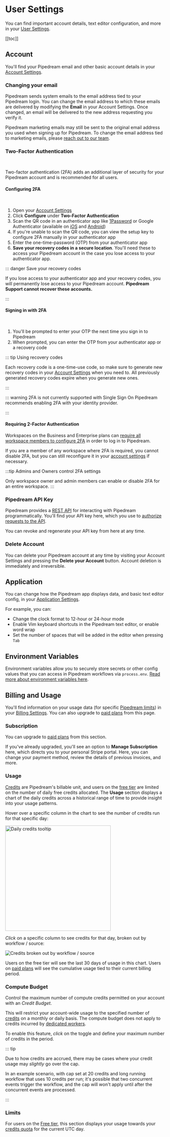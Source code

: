 # User Settings

You can find important account details, text editor configuration, and more in your [User Settings](https://pipedream.com/user).

[[toc]]

## Account

You'll find your Pipedream email and other basic account details in your [Account Settings](https://pipedream.com/user).

### Changing your email

Pipedream sends system emails to the email address tied to your Pipedream login. You can change the email address to which these emails are delivered by modifying the **Email** in your Account Settings. Once changed, an email will be delivered to the new address requesting you verify it.

Pipedream marketing emails may still be sent to the original email address you used when signing up for Pipedream. To change the email address tied to marketing emails, please [reach out to our team](https://pipedream.com/support).

### Two-Factor Authentication

<br/>

<VideoPlayer src="https://www.youtube.com/embed/M2_JrDh6cVI?si=1Yee9XJ10PhzoMmJ" title="Two Factor Authenitcation" />

Two-factor authentication (2FA) adds an additional layer of security for your Pipedream account and is recommended for all users.

#### Configuring 2FA

<br>

1. Open your [Account Settings](https://pipedream.com/user)
2. Click **Configure** under **Two-Factor Authentication**
3. Scan the QR code in an authenticator app like [1Password](https://1password.com/) or Google Authenticator (available on [iOS](https://apps.apple.com/us/app/google-authenticator/id388497605) and [Android](https://play.google.com/store/apps/details?id=com.google.android.apps.authenticator2&hl=en_US&gl=US))
4. If you're unable to scan the QR code, you can view the setup key to configure 2FA manually in your authenticator app
5. Enter the one-time-password (OTP) from your authenticator app
6. **Save your recovery codes in a secure location**. You'll need these to access your Pipedream account in the case you lose access to your authenticator app.

::: danger Save your recovery codes

If you lose access to your authenticator app and your recovery codes, you will permanently lose access to your Pipedream account. **Pipedream Support cannot recover these accounts.**

:::

#### Signing in with 2FA

<br>

1. You'll be prompted to enter your OTP the next time you sign in to Pipedream
2. When prompted, you can enter the OTP from your authenticator app or a recovery code

::: tip Using recovery codes

Each recovery code is a one-time-use code, so make sure to generate new recovery codes in your [Account Settings](https://pipedream.com/user) when you need to. All previously generated recovery codes expire when you generate new ones.

:::

::: warning 2FA is not currently supported with Single Sign On
Pipedream recommends enabling 2FA with your identity provider.

:::

#### Requiring 2-Factor Authentication

Workspaces on the Business and Enterprise plans can [require all workspace members to configure 2FA](/workspaces/#requiring-two-factor-authentication) in order to log in to Pipedream.

If you are a member of any workspace where 2FA is required, you cannot disable 2FA, but you can still reconfigure it in your [account settings](https://pipedream.com/account/) if necessary.

:::tip Admins and Owners control 2FA settings

Only workspace owner and admin members can enable or disable 2FA for an entire workspace.
:::

### Pipedream API Key

Pipedream provides a [REST API](/api/) for interacting with Pipedream programmatically. You'll find your API key here, which you use to [authorize requests to the API](/api/auth/).

You can revoke and regenerate your API key from here at any time.

### Delete Account

You can delete your Pipedream account at any time by visiting your Account Settings and pressing the **Delete your Account** button. Account deletion is immediately and irreversible.

## Application

You can change how the Pipedream app displays data, and basic text editor config, in your [Application Settings](https://pipedream.com/settings/app).

For example, you can:

- Change the clock format to 12-hour or 24-hour mode
- Enable Vim keyboard shortcuts in the Pipedream text editor, or enable word wrap
- Set the number of spaces that will be added in the editor when pressing `Tab`

## Environment Variables

Environment variables allow you to securely store secrets or other config values that you can access in Pipedream workflows via `process.env`. [Read more about environment variables here](/environment-variables/).

## Billing and Usage

You'll find information on your usage data (for specific [Pipedream limits](/limits/)) in your [Billing Settings](https://pipedream.com/settings/billing). You can also upgrade to [paid plans](https://pipedream.com/pricing) from this page.

### Subscription

You can upgrade to [paid plans](https://pipedream.com/pricing) from this section.

If you've already upgraded, you'll see an option to **Manage Subscription** here, which directs you to your personal Stripe portal. Here, you can change your payment method, review the details of previous invoices, and more.

### Usage

[Credits](/pricing/#credits) are Pipedream's billable unit, and users on the [free tier](/pricing/#free-tier) are limited on the number of daily free credits allocated. The **Usage** section displays a chart of the daily credits across a historical range of time to provide insight into your usage patterns.

Hover over a specific column in the chart to see the number of credits run for that specific day:

<div>
<img width="333" alt="Daily credits tooltip" src="./images/daily-invocations-tooltip.png">
</div>

_Click_ on a specific column to see credits for that day, broken out by workflow / source:

<div>
<img alt="Credits broken out by workflow / source" src="./images/usage-by-resource.png">
</div>

Users on the free tier will see the last 30 days of usage in this chart. Users on [paid plans](https://pipedream.com/pricing) will see the cumulative usage tied to their current billing period.

### Compute Budget

Control the maximum number of compute credits permitted on your account with an _Credit Budget_.

This will restrict your account-wide usage to the specified number of [credits](/pricing/#credits) on a monthly or daily basis. The compute budget does not apply to credits incurred by [dedicated workers](/workflows/settings/#eliminate-cold-starts).

To enable this feature, _click_ on the toggle and define your maximum number of credits in the period.

::: tip

Due to how credits are accrued, there may be cases where your credit usage may _slightly_ go over the cap.

In an example scenario, with cap set at 20 credits and long running workflow that uses 10 credits per run; it's possible that two concurrent events trigger the workflow, and the cap will won't apply until after the concurrent events are processed.

:::

### Limits

For users on the [Free tier](/pricing/#free-tier), this section displays your usage towards your [credits quota](/limits/#daily-credits-limit) for the current UTC day.

<Footer />
